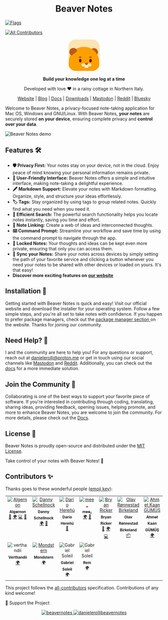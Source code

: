 <h1 align="center">Beaver Notes</h1>

[![Flags](https://github.com/Beaver-Notes/Beaver-Notes/assets/67503004/7cba8f22-e0dd-4e6f-a41c-0b78d8e89c0b)](https://beaver-notes.github.io/Beaver-Docs/docs/dev-docs/Beaver%20Notes/Localization)

<!-- ALL-CONTRIBUTORS-BADGE:START - Do not remove or modify this section -->
[![All Contributors](https://img.shields.io/badge/all_contributors-11-orange.svg?style=flat-square)](#contributors-)
<!-- ALL-CONTRIBUTORS-BADGE:END -->
<div align="center">
<img src="https://raw.githubusercontent.com/Beaver-Notes/beaver-website/main/src/assets/logo.png" alt="Beaver Logo" width="100">

<p><b>Build your knowledge one log at a time</b></p>
<p>Developed with love ❤️ in a rainy cottage in Northern Italy.</p>

[Website](https://beavernotes.com) | [Blog](https://beaver-notes.github.io/Beaver-Blog/) | [Docs](https://beaver-notes.github.io/Beaver-Docs/docs/category/user-guides) | [Downloads](https://beavernotes.com/#/Download) | [Mastodon](https://mastodon.social/@Beavernotes) | [Reddit](https://www.reddit.com/r/BeaverNotes/) | [Bluesky](https://bsky.app/profile/beavernotes.bsky.social)

</div>

Welcome to Beaver Notes, a privacy-focused note-taking application for Mac OS, Windows and GNU/Linux. With Beaver Notes, **your notes** are securely stored **on your device**, ensuring complete privacy and **control over your data**.

![Beaver Notes demo](https://github.com/Beaver-Notes/Beaver-Notes/assets/67503004/a7b38689-0363-49f0-8ed8-60e7358b1df6)

## Features 🛠️

* **🛡️ Privacy First:** Your notes stay on your device, not in the cloud. Enjoy peace of mind knowing your personal information remains private.
* **👋 User-Friendly Interface:** Beaver Notes offers a simple and intuitive interface, making note-taking a delightful experience.
* **🖋️ Markdown Support:** Elevate your notes with Markdown formatting. Organize, style, and structure your ideas effortlessly.
* **🏷️ Tags:** Stay organized by using tags to group related notes. Quickly find what you need when you need it.
* **🔎 Efficient Search:** The powerful search functionality helps you locate notes instantly, saving you time and effort.
* **🔗 Note Linking:** Create a web of ideas and interconnected thoughts.
* **⌨️ Command Prompt:** Streamline your workflow and save time by using the command prompt to navigate through the app.
* **🔏 Locked Notes:** Your thoughts and ideas can be kept even more private, ensuring that only you can access them.
* **🔄 Sync your Notes:** Share your notes across devices by simply setting the path of your favorite service and clicking a button whenever you need your notes to be shared with other devices or loaded on yours. It's that easy!
* **Discover more exciting features on** [**our website**](https://beavernotes.com)

## Installation 🚀

Getting started with Beaver Notes is quick and easy! Visit our official website and download the installer for your operating system. Follow a few simple steps, and you're all set to take notes with confidence. If you happen to prefer package managers, check out the [package manager section ](https://beavernotes.com/#/Packages)on the website. Thanks for joining our community.

## Need Help? 🤔

I and the community are here to help you! For any questions or support, reach out at [danielerolli@proton.me](mailto:danielerolli@proton.me) or get in touch using our social channels like [Mastodon](https://mastodon.social/@Beavernotes) and [Reddit](https://www.reddit.com/r/BeaverNotes/). Additionally, you can check out the [docs](https://beaver-notes.github.io/Beaver-Docs/docs/category/user-guides) for a more immediate solution.

## Join the Community 🦫

Collaborating is one of the best ways to support your favorite piece of software. If you're interested in contributing through coding, translating, sharing ideas, providing feedback, opening issues, helping promote, and more to enhance Beaver Notes, you are welcome to join the community. For more details, please check out the [Docs](https://beaver-notes.github.io/Beaver-Docs/docs/dev-docs/Beaver%20Notes/How%20to%20contribure).

## License 📜

Beaver Notes is proudly open-source and distributed under the [MIT License](https://github.com/Daniele-rolli/Beaver-Notes/blob/main/LICENSE).

Take control of your notes with Beaver Notes! 🚀

## Contributors ✨

Thanks goes to these wonderful people ([emoji key](https://allcontributors.org/docs/en/emoji-key)):

<!-- ALL-CONTRIBUTORS-LIST:START - Do not remove or modify this section -->
<!-- prettier-ignore-start -->
<!-- markdownlint-disable -->
<table>
  <tbody>
    <tr>
      <td align="center" valign="top" width="14.28%"><a href="http://bigshans.github.io"><img src="https://avatars.githubusercontent.com/u/26884666?v=4?s=100" width="100px;" alt="Algernon"/><br /><sub><b>Algernon</b></sub></a><br /><a href="https://github.com/Beaver-Notes/Beaver-Notes/issues?q=author%3Abigshans" title="Bug reports">🐛</a> <a href="#translation-bigshans" title="Translation">🌍</a> <a href="https://github.com/Beaver-Notes/Beaver-Notes/commits?author=bigshans" title="Code">💻</a> <a href="#maintenance-bigshans" title="Maintenance">🚧</a></td>
      <td align="center" valign="top" width="14.28%"><a href="https://github.com/eag75"><img src="https://avatars.githubusercontent.com/u/155111097?v=4?s=100" width="100px;" alt="Danny Schellnock"/><br /><sub><b>Danny Schellnock</b></sub></a><br /><a href="#translation-eag75" title="Translation">🌍</a> <a href="#maintenance-eag75" title="Maintenance">🚧</a></td>
      <td align="center" valign="top" width="14.28%"><a href="https://github.com/kant"><img src="https://avatars.githubusercontent.com/u/32717?v=4?s=100" width="100px;" alt="Darío Hereñú"/><br /><sub><b>Darío Hereñú</b></sub></a><br /><a href="https://github.com/Beaver-Notes/Beaver-Notes/commits?author=kant" title="Documentation">📖</a></td>
      <td align="center" valign="top" width="14.28%"><a href="https://github.com/mee141"><img src="https://avatars.githubusercontent.com/u/93583530?v=4?s=100" width="100px;" alt="mee_"/><br /><sub><b>mee_</b></sub></a><br /><a href="#translation-mee141" title="Translation">🌍</a> <a href="#maintenance-mee141" title="Maintenance">🚧</a></td>
      <td align="center" valign="top" width="14.28%"><a href="https://www.eave.fyi"><img src="https://avatars.githubusercontent.com/u/978899?v=4?s=100" width="100px;" alt="Bryan Ricker"/><br /><sub><b>Bryan Ricker</b></sub></a><br /><a href="https://github.com/Beaver-Notes/Beaver-Notes/commits?author=bricker" title="Documentation">📖</a> <a href="#translation-bricker" title="Translation">🌍</a> <a href="https://github.com/Beaver-Notes/Beaver-Notes/commits?author=bricker" title="Code">💻</a></td>
      <td align="center" valign="top" width="14.28%"><a href="https://olavrb.no"><img src="https://avatars.githubusercontent.com/u/6450056?v=4?s=100" width="100px;" alt="Olav Rønnestad Birkeland"/><br /><sub><b>Olav Rønnestad Birkeland</b></sub></a><br /><a href="#platform-o-l-a-v" title="Packaging/porting to new platform">📦</a></td>
      <td align="center" valign="top" width="14.28%"><a href="http://tahinli.com"><img src="https://avatars.githubusercontent.com/u/96421894?v=4?s=100" width="100px;" alt="Ahmet Kaan GÜMÜŞ"/><br /><sub><b>Ahmet Kaan GÜMÜŞ</b></sub></a><br /><a href="#translation-Tahinli" title="Translation">🌍</a></td>
    </tr>
    <tr>
         <td align="center" valign="top" width="14.28%">
        <img src="https://avatars.githubusercontent.com/u/424443?v=4" width="100px;" alt="verthandii"/>
        <br /><sub><b>Verthandii</b></sub>
        <br />
        <a href="https://github.com/Daniele-rolli/Beaver-Notes/commit/6b3240dbc69f667f6a74cd29387f628f94c67ef2" title="Translation">🌍</a>
      </td>
      <td align="center" valign="top" width="14.28%">
        <a href="https://moooon.dresden.network">
          <img src="https://files.mastodon.social/cache/accounts/avatars/109/133/358/983/739/539/original/581ad9fb29a9a04d.png" width="100px;" alt="Mondstern"/>
          <br /><sub><b>Mondstern</b></sub>
        </a>
        <br />
        <a title="Translation">🌍</a>
      </td>
      <td align="center" valign="top" width="14.28%">
        <img src="https://avatars.githubusercontent.com/u/424443?v=4" width="100px;" alt="Gabriel Soleil"/>
        <br /><sub><b>Gabriel Soleil</b></sub>
        <br />
        <a title="Translation">🌍</a>
      </td>
      <td align="center" valign="top" width="14.28%">
        <img src="https://avatars.githubusercontent.com/u/424443?v=4" width="100px;" alt="Gabriel Soleil"/>
        <br /><sub><b>Rem</b></sub>
        <br />
        <a title="Translation">🌍</a>
      </td>
    </tr>
  </tbody>
</table>

<!-- markdownlint-restore -->
<!-- prettier-ignore-end -->

<!-- ALL-CONTRIBUTORS-LIST:END -->

This project follows the [all-contributors](https://github.com/all-contributors/all-contributors) specification. Contributions of any kind welcome!

💖 Support the Project

<div align="center">
    <p>
        <a href="https://www.buymeacoffee.com/beavernotes">
            <img src="https://cdn.buymeacoffee.com/buttons/v2/default-yellow.png" height="50" width="210" alt="beavernotes" />
        </a>
        <a href="https://ko-fi.com/danielerollibeavernotes">
            <img src="https://cdn.ko-fi.com/cdn/kofi3.png?v=3" height="50" width="210" alt="danielerollibeavernotes" />
        </a>
    </p>
</div>
